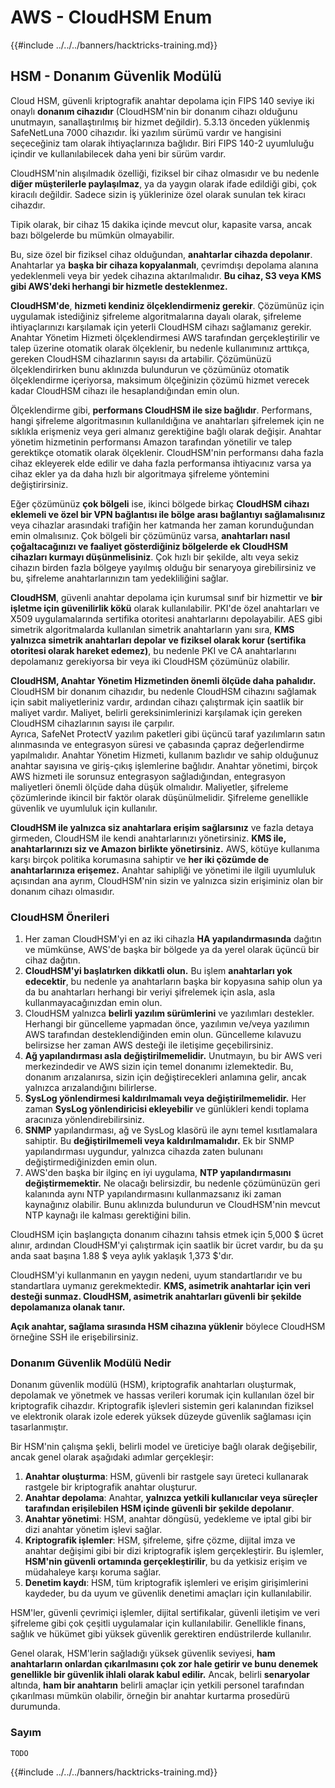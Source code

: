 # AWS - CloudHSM Enum

{{#include ../../../banners/hacktricks-training.md}}

## HSM - Donanım Güvenlik Modülü

Cloud HSM, güvenli kriptografik anahtar depolama için FIPS 140 seviye iki onaylı **donanım cihazıdır** (CloudHSM'nin bir donanım cihazı olduğunu unutmayın, sanallaştırılmış bir hizmet değildir). 5.3.13 önceden yüklenmiş SafeNetLuna 7000 cihazıdır. İki yazılım sürümü vardır ve hangisini seçeceğiniz tam olarak ihtiyaçlarınıza bağlıdır. Biri FIPS 140-2 uyumluluğu içindir ve kullanılabilecek daha yeni bir sürüm vardır.

CloudHSM'nin alışılmadık özelliği, fiziksel bir cihaz olmasıdır ve bu nedenle **diğer müşterilerle paylaşılmaz**, ya da yaygın olarak ifade edildiği gibi, çok kiracılı değildir. Sadece sizin iş yüklerinize özel olarak sunulan tek kiracı cihazdır.

Tipik olarak, bir cihaz 15 dakika içinde mevcut olur, kapasite varsa, ancak bazı bölgelerde bu mümkün olmayabilir.

Bu, size özel bir fiziksel cihaz olduğundan, **anahtarlar cihazda depolanır**. Anahtarlar ya **başka bir cihaza kopyalanmalı**, çevrimdışı depolama alanına yedeklenmeli veya bir yedek cihazına aktarılmalıdır. **Bu cihaz, S3 veya KMS gibi AWS'deki herhangi bir hizmetle desteklenmez.**

**CloudHSM'de**, **hizmeti kendiniz ölçeklendirmeniz gerekir**. Çözümünüz için uygulamak istediğiniz şifreleme algoritmalarına dayalı olarak, şifreleme ihtiyaçlarınızı karşılamak için yeterli CloudHSM cihazı sağlamanız gerekir.\
Anahtar Yönetim Hizmeti ölçeklendirmesi AWS tarafından gerçekleştirilir ve talep üzerine otomatik olarak ölçeklenir, bu nedenle kullanımınız arttıkça, gereken CloudHSM cihazlarının sayısı da artabilir. Çözümünüzü ölçeklendirirken bunu aklınızda bulundurun ve çözümünüz otomatik ölçeklendirme içeriyorsa, maksimum ölçeğinizin çözümü hizmet verecek kadar CloudHSM cihazı ile hesaplandığından emin olun.

Ölçeklendirme gibi, **performans CloudHSM ile size bağlıdır**. Performans, hangi şifreleme algoritmasının kullanıldığına ve anahtarları şifrelemek için ne sıklıkla erişmeniz veya geri almanız gerektiğine bağlı olarak değişir. Anahtar yönetim hizmetinin performansı Amazon tarafından yönetilir ve talep gerektikçe otomatik olarak ölçeklenir. CloudHSM'nin performansı daha fazla cihaz ekleyerek elde edilir ve daha fazla performansa ihtiyacınız varsa ya cihaz ekler ya da daha hızlı bir algoritmaya şifreleme yöntemini değiştirirsiniz.

Eğer çözümünüz **çok bölgeli** ise, ikinci bölgede birkaç **CloudHSM cihazı eklemeli ve özel bir VPN bağlantısı ile bölge arası bağlantıyı sağlamalısınız** veya cihazlar arasındaki trafiğin her katmanda her zaman korunduğundan emin olmalısınız. Çok bölgeli bir çözümünüz varsa, **anahtarları nasıl çoğaltacağınızı ve faaliyet gösterdiğiniz bölgelerde ek CloudHSM cihazları kurmayı düşünmelisiniz**. Çok hızlı bir şekilde, altı veya sekiz cihazın birden fazla bölgeye yayılmış olduğu bir senaryoya girebilirsiniz ve bu, şifreleme anahtarlarınızın tam yedekliliğini sağlar.

**CloudHSM**, güvenli anahtar depolama için kurumsal sınıf bir hizmettir ve **bir işletme için güvenilirlik kökü** olarak kullanılabilir. PKI'de özel anahtarları ve X509 uygulamalarında sertifika otoritesi anahtarlarını depolayabilir. AES gibi simetrik algoritmalarda kullanılan simetrik anahtarların yanı sıra, **KMS yalnızca simetrik anahtarları depolar ve fiziksel olarak korur (sertifika otoritesi olarak hareket edemez)**, bu nedenle PKI ve CA anahtarlarını depolamanız gerekiyorsa bir veya iki CloudHSM çözümünüz olabilir.

**CloudHSM, Anahtar Yönetim Hizmetinden önemli ölçüde daha pahalıdır.** CloudHSM bir donanım cihazıdır, bu nedenle CloudHSM cihazını sağlamak için sabit maliyetleriniz vardır, ardından cihazı çalıştırmak için saatlik bir maliyet vardır. Maliyet, belirli gereksinimlerinizi karşılamak için gereken CloudHSM cihazlarının sayısı ile çarpılır.\
Ayrıca, SafeNet ProtectV yazılım paketleri gibi üçüncü taraf yazılımların satın alınmasında ve entegrasyon süresi ve çabasında çapraz değerlendirme yapılmalıdır. Anahtar Yönetim Hizmeti, kullanım bazlıdır ve sahip olduğunuz anahtar sayısına ve giriş-çıkış işlemlerine bağlıdır. Anahtar yönetimi, birçok AWS hizmeti ile sorunsuz entegrasyon sağladığından, entegrasyon maliyetleri önemli ölçüde daha düşük olmalıdır. Maliyetler, şifreleme çözümlerinde ikincil bir faktör olarak düşünülmelidir. Şifreleme genellikle güvenlik ve uyumluluk için kullanılır.

**CloudHSM ile yalnızca siz anahtarlara erişim sağlarsınız** ve fazla detaya girmeden, CloudHSM ile kendi anahtarlarınızı yönetirsiniz. **KMS ile, anahtarlarınızı siz ve Amazon birlikte yönetirsiniz.** AWS, kötüye kullanıma karşı birçok politika korumasına sahiptir ve **her iki çözümde de anahtarlarınıza erişemez.** Anahtar sahipliği ve yönetimi ile ilgili uyumluluk açısından ana ayrım, CloudHSM'nin sizin ve yalnızca sizin erişiminiz olan bir donanım cihazı olmasıdır.

### CloudHSM Önerileri

1. Her zaman CloudHSM'yi en az iki cihazla **HA yapılandırmasında** dağıtın ve mümkünse, AWS'de başka bir bölgede ya da yerel olarak üçüncü bir cihaz dağıtın.
2. **CloudHSM'yi başlatırken dikkatli olun.** Bu işlem **anahtarları yok edecektir**, bu nedenle ya anahtarların başka bir kopyasına sahip olun ya da bu anahtarları herhangi bir veriyi şifrelemek için asla, asla kullanmayacağınızdan emin olun.
3. CloudHSM yalnızca **belirli yazılım sürümlerini** ve yazılımları destekler. Herhangi bir güncelleme yapmadan önce, yazılımın ve/veya yazılımın AWS tarafından desteklendiğinden emin olun. Güncelleme kılavuzu belirsizse her zaman AWS desteği ile iletişime geçebilirsiniz.
4. **Ağ yapılandırması asla değiştirilmemelidir.** Unutmayın, bu bir AWS veri merkezindedir ve AWS sizin için temel donanımı izlemektedir. Bu, donanım arızalanırsa, sizin için değiştirecekleri anlamına gelir, ancak yalnızca arızalandığını bilirlerse.
5. **SysLog yönlendirmesi kaldırılmamalı veya değiştirilmemelidir.** Her zaman **SysLog yönlendiricisi ekleyebilir** ve günlükleri kendi toplama aracınıza yönlendirebilirsiniz.
6. **SNMP** yapılandırması, ağ ve SysLog klasörü ile aynı temel kısıtlamalara sahiptir. Bu **değiştirilmemeli veya kaldırılmamalıdır.** Ek bir SNMP yapılandırması uygundur, yalnızca cihazda zaten bulunanı değiştirmediğinizden emin olun.
7. AWS'den başka bir ilginç en iyi uygulama, **NTP yapılandırmasını değiştirmemektir.** Ne olacağı belirsizdir, bu nedenle çözümünüzün geri kalanında aynı NTP yapılandırmasını kullanmazsanız iki zaman kaynağınız olabilir. Bunu aklınızda bulundurun ve CloudHSM'nin mevcut NTP kaynağı ile kalması gerektiğini bilin.

CloudHSM için başlangıçta donanım cihazını tahsis etmek için 5,000 $ ücret alınır, ardından CloudHSM'yi çalıştırmak için saatlik bir ücret vardır, bu da şu anda saat başına 1.88 $ veya aylık yaklaşık 1,373 $'dır.

CloudHSM'yi kullanmanın en yaygın nedeni, uyum standartlarıdır ve bu standartlara uymanız gerekmektedir. **KMS, asimetrik anahtarlar için veri desteği sunmaz. CloudHSM, asimetrik anahtarları güvenli bir şekilde depolamanıza olanak tanır.**

**Açık anahtar, sağlama sırasında HSM cihazına yüklenir** böylece CloudHSM örneğine SSH ile erişebilirsiniz.

### Donanım Güvenlik Modülü Nedir

Donanım güvenlik modülü (HSM), kriptografik anahtarları oluşturmak, depolamak ve yönetmek ve hassas verileri korumak için kullanılan özel bir kriptografik cihazdır. Kriptografik işlevleri sistemin geri kalanından fiziksel ve elektronik olarak izole ederek yüksek düzeyde güvenlik sağlaması için tasarlanmıştır.

Bir HSM'nin çalışma şekli, belirli model ve üreticiye bağlı olarak değişebilir, ancak genel olarak aşağıdaki adımlar gerçekleşir:

1. **Anahtar oluşturma**: HSM, güvenli bir rastgele sayı üreteci kullanarak rastgele bir kriptografik anahtar oluşturur.
2. **Anahtar depolama**: Anahtar, **yalnızca yetkili kullanıcılar veya süreçler tarafından erişilebilen HSM içinde güvenli bir şekilde depolanır**.
3. **Anahtar yönetimi**: HSM, anahtar döngüsü, yedekleme ve iptal gibi bir dizi anahtar yönetim işlevi sağlar.
4. **Kriptografik işlemler**: HSM, şifreleme, şifre çözme, dijital imza ve anahtar değişimi gibi bir dizi kriptografik işlem gerçekleştirir. Bu işlemler, **HSM'nin güvenli ortamında gerçekleştirilir**, bu da yetkisiz erişim ve müdahaleye karşı koruma sağlar.
5. **Denetim kaydı**: HSM, tüm kriptografik işlemleri ve erişim girişimlerini kaydeder, bu da uyum ve güvenlik denetimi amaçları için kullanılabilir.

HSM'ler, güvenli çevrimiçi işlemler, dijital sertifikalar, güvenli iletişim ve veri şifreleme gibi çok çeşitli uygulamalar için kullanılabilir. Genellikle finans, sağlık ve hükümet gibi yüksek güvenlik gerektiren endüstrilerde kullanılır.

Genel olarak, HSM'lerin sağladığı yüksek güvenlik seviyesi, **ham anahtarların onlardan çıkarılmasını çok zor hale getirir ve bunu denemek genellikle bir güvenlik ihlali olarak kabul edilir.** Ancak, belirli **senaryolar** altında, **ham bir anahtarın** belirli amaçlar için yetkili personel tarafından çıkarılması mümkün olabilir, örneğin bir anahtar kurtarma prosedürü durumunda.

### Sayım
```
TODO
```
{{#include ../../../banners/hacktricks-training.md}}
